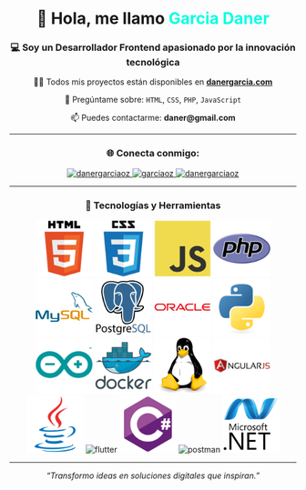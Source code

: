 <h1 align="center">🚀 Hola, me llamo <span style="color:#00ffe1;">Garcia Daner</span></h1>
<h3 align="center">💻 Soy un <strong>Desarrollador Frontend</strong> apasionado por la innovación tecnológica</h3>

<p align="center">
  👨‍💻 Todos mis proyectos están disponibles en  
  <a href="https://danergarcia.com" target="_blank"><strong>danergarcia.com</strong></a>
</p>

<p align="center">
  💬 Pregúntame sobre: <code>HTML</code>, <code>CSS</code>, <code>PHP</code>, <code>JavaScript</code>
</p>

<p align="center">
  📫 Puedes contactarme: <strong>daner@gmail.com</strong>
</p>

---

<h3 align="center">🌐 Conecta conmigo:</h3>
<p align="center">
  <a href="https://linkedin.com/in/danergarciaoz" target="_blank">
    <img src="https://raw.githubusercontent.com/rahuldkjain/github-profile-readme-generator/master/src/images/icons/Social/linked-in-alt.svg" alt="danergarciaoz" height="50" width="50" />
  </a>
  <a href="https://instagram.com/garciaoz" target="_blank">
    <img src="https://raw.githubusercontent.com/rahuldkjain/github-profile-readme-generator/master/src/images/icons/Social/instagram.svg" alt="garciaoz" height="50" width="50" />
  </a>
  <a href="https://www.youtube.com/c/danergarciaoz" target="_blank">
    <img src="https://raw.githubusercontent.com/rahuldkjain/github-profile-readme-generator/master/src/images/icons/Social/youtube.svg" alt="danergarciaoz" height="50" width="50" />
  </a>
</p>

---

<h3 align="center">🧰 Tecnologías y Herramientas</h3>

<p align="center">
  <img src="https://raw.githubusercontent.com/devicons/devicon/master/icons/html5/html5-original-wordmark.svg" alt="html5" width="100" height="100"/>
  <img src="https://raw.githubusercontent.com/devicons/devicon/master/icons/css3/css3-original-wordmark.svg" alt="css3" width="100" height="100"/>
  <img src="https://raw.githubusercontent.com/devicons/devicon/master/icons/javascript/javascript-original.svg" alt="javascript" width="100" height="100"/>
  <img src="https://raw.githubusercontent.com/devicons/devicon/master/icons/php/php-original.svg" alt="php" width="100" height="100"/>
  <img src="https://raw.githubusercontent.com/devicons/devicon/master/icons/mysql/mysql-original-wordmark.svg" alt="mysql" width="100" height="100"/>
  <img src="https://raw.githubusercontent.com/devicons/devicon/master/icons/postgresql/postgresql-original-wordmark.svg" alt="postgresql" width="100" height="100"/>
  <img src="https://raw.githubusercontent.com/devicons/devicon/master/icons/oracle/oracle-original.svg" alt="oracle" width="100" height="100"/>
  <img src="https://raw.githubusercontent.com/devicons/devicon/master/icons/python/python-original.svg" alt="python" width="100" height="100"/>
  <img src="https://raw.githubusercontent.com/devicons/devicon/master/icons/arduino/arduino-original.svg" alt="arduino" width="100" height="100"/>
  <img src="https://raw.githubusercontent.com/devicons/devicon/master/icons/docker/docker-original-wordmark.svg" alt="docker" width="100" height="100"/>
  <img src="https://raw.githubusercontent.com/devicons/devicon/master/icons/linux/linux-original.svg" alt="linux" width="100" height="100"/>
  <img src="https://raw.githubusercontent.com/devicons/devicon/master/icons/angularjs/angularjs-original-wordmark.svg" alt="angularjs" width="100" height="100"/>
  <img src="https://raw.githubusercontent.com/devicons/devicon/master/icons/java/java-original.svg" alt="java" width="100" height="100"/>
  <img src="https://www.vectorlogo.zone/logos/flutterio/flutterio-icon.svg" alt="flutter" width="100" height="100"/>
  <img src="https://raw.githubusercontent.com/devicons/devicon/master/icons/csharp/csharp-original.svg" alt="csharp" width="100" height="100"/>
  <img src="https://www.vectorlogo.zone/logos/getpostman/getpostman-icon.svg" alt="postman" width="100" height="100"/>
  <img src="https://raw.githubusercontent.com/devicons/devicon/master/icons/dot-net/dot-net-original-wordmark.svg" alt="dotnet" width="100" height="100"/>
</p>

---

<p align="center"><em>“Transformo ideas en soluciones digitales que inspiran.”</em></p>
